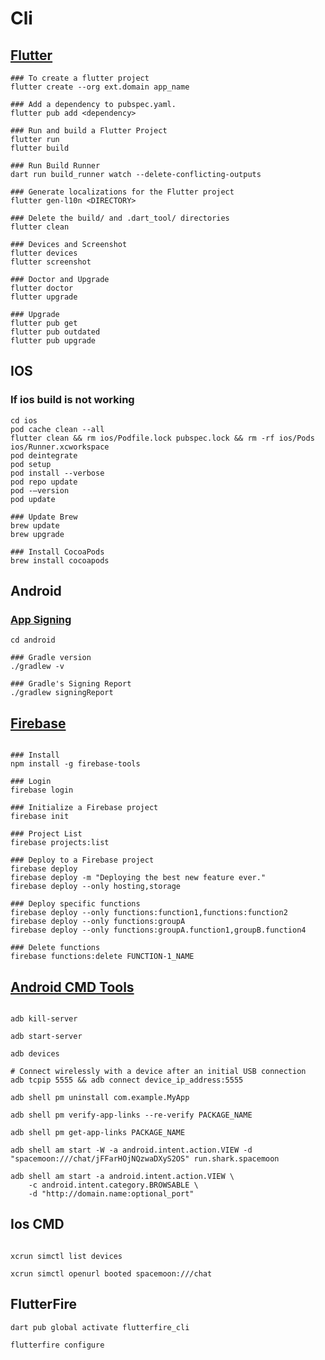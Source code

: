 # Cli

## [Flutter](https://docs.flutter.dev/reference/flutter-cli)

```code
### To create a flutter project
flutter create --org ext.domain app_name

### Add a dependency to pubspec.yaml.
flutter pub add <dependency>

### Run and build a Flutter Project
flutter run
flutter build

### Run Build Runner
dart run build_runner watch --delete-conflicting-outputs

### Generate localizations for the Flutter project
flutter gen-l10n <DIRECTORY>

### Delete the build/ and .dart_tool/ directories
flutter clean

### Devices and Screenshot
flutter devices
flutter screenshot

### Doctor and Upgrade
flutter doctor
flutter upgrade

### Upgrade
flutter pub get
flutter pub outdated
flutter pub upgrade
```

## IOS

### If ios build is not working

```code
cd ios
pod cache clean --all
flutter clean && rm ios/Podfile.lock pubspec.lock && rm -rf ios/Pods ios/Runner.xcworkspace
pod deintegrate
pod setup
pod install --verbose
pod repo update
pod -–version
pod update

### Update Brew
brew update
brew upgrade

### Install CocoaPods
brew install cocoapods
```

## Android

### [App Signing](https://developers.google.com/android/guides/client-auth)

```code
cd android

### Gradle version
./gradlew -v

### Gradle's Signing Report
./gradlew signingReport

```

## [Firebase](https://firebase.google.com/docs/cli)

```code

### Install
npm install -g firebase-tools

### Login
firebase login

### Initialize a Firebase project
firebase init

### Project List
firebase projects:list

### Deploy to a Firebase project
firebase deploy
firebase deploy -m "Deploying the best new feature ever."
firebase deploy --only hosting,storage

### Deploy specific functions
firebase deploy --only functions:function1,functions:function2
firebase deploy --only functions:groupA
firebase deploy --only functions:groupA.function1,groupB.function4

### Delete functions
firebase functions:delete FUNCTION-1_NAME
```

## [Android CMD Tools](https://developer.android.com/tools/adb)

```code

adb kill-server

adb start-server

adb devices

# Connect wirelessly with a device after an initial USB connection
adb tcpip 5555 && adb connect device_ip_address:5555

adb shell pm uninstall com.example.MyApp

adb shell pm verify-app-links --re-verify PACKAGE_NAME

adb shell pm get-app-links PACKAGE_NAME

adb shell am start -W -a android.intent.action.VIEW -d "spacemoon:///chat/jFFarHOjNQzwaDXyS2OS" run.shark.spacemoon

adb shell am start -a android.intent.action.VIEW \
    -c android.intent.category.BROWSABLE \
    -d "http://domain.name:optional_port"

```

## Ios CMD

```code

xcrun simctl list devices

xcrun simctl openurl booted spacemoon:///chat

```

## FlutterFire

```code
dart pub global activate flutterfire_cli

flutterfire configure
```
